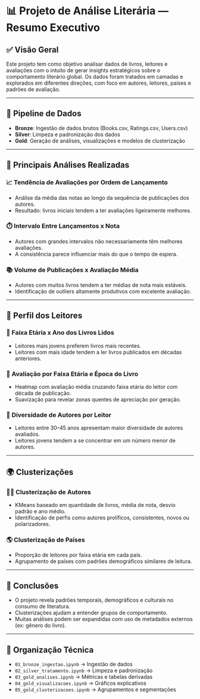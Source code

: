 
# 📊 Projeto de Análise Literária — Resumo Executivo

## ✅ Visão Geral

Este projeto tem como objetivo analisar dados de livros, leitores e avaliações com o intuito de gerar insights estratégicos sobre o comportamento literário global. Os dados foram tratados em camadas e explorados em diferentes direções, com foco em autores, leitores, países e padrões de avaliação.

---

## 🔁 Pipeline de Dados

- **Bronze**: Ingestão de dados brutos (Books.csv, Ratings.csv, Users.csv)
- **Silver**: Limpeza e padronização dos dados
- **Gold**: Geração de análises, visualizações e modelos de clusterização

---

## 🧠 Principais Análises Realizadas

### 📈 Tendência de Avaliações por Ordem de Lançamento
- Análise da média das notas ao longo da sequência de publicações dos autores.
- Resultado: livros iniciais tendem a ter avaliações ligeiramente melhores.

### ⏱️ Intervalo Entre Lançamentos x Nota
- Autores com grandes intervalos não necessariamente têm melhores avaliações.
- A consistência parece influenciar mais do que o tempo de espera.

### 📚 Volume de Publicações x Avaliação Média
- Autores com muitos livros tendem a ter médias de nota mais estáveis.
- Identificação de outliers altamente produtivos com excelente avaliação.

---

## 👥 Perfil dos Leitores

### 📅 Faixa Etária x Ano dos Livros Lidos
- Leitores mais jovens preferem livros mais recentes.
- Leitores com mais idade tendem a ler livros publicados em décadas anteriores.

### 💬 Avaliação por Faixa Etária e Época do Livro
- Heatmap com avaliação média cruzando faixa etária do leitor com década de publicação.
- Suavização para revelar zonas quentes de apreciação por geração.

### 📖 Diversidade de Autores por Leitor
- Leitores entre 30–45 anos apresentam maior diversidade de autores avaliados.
- Leitores jovens tendem a se concentrar em um número menor de autores.

---

## 🌍 Clusterizações

### 🧑‍💻 Clusterização de Autores
- KMeans baseado em quantidade de livros, média de nota, desvio padrão e ano médio.
- Identificação de perfis como autores prolíficos, consistentes, novos ou polarizadores.

### 🌎 Clusterização de Países
- Proporção de leitores por faixa etária em cada país.
- Agrupamento de países com padrões demográficos similares de leitura.

---

## 📌 Conclusões

- O projeto revela padrões temporais, demográficos e culturais no consumo de literatura.
- Clusterizações ajudam a entender grupos de comportamento.
- Muitas análises podem ser expandidas com uso de metadados externos (ex: gênero do livro).

---

## 📁 Organização Técnica

- `01_bronze_ingestao.ipynb` → Ingestão de dados
- `02_silver_tratamento.ipynb` → Limpeza e padronização
- `03_gold_analises.ipynb` → Métricas e tabelas derivadas
- `04_gold_visualizacoes.ipynb` → Gráficos explicativos
- `05_gold_clusterizacoes.ipynb` → Agrupamentos e segmentações
